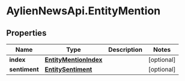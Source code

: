 # AylienNewsApi.EntityMention

## Properties

Name | Type | Description | Notes
------------ | ------------- | ------------- | -------------
**index** | [**EntityMentionIndex**](EntityMentionIndex.md) |  | [optional] 
**sentiment** | [**EntitySentiment**](EntitySentiment.md) |  | [optional] 


